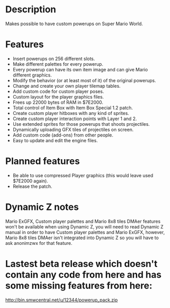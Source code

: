 # Description
Makes possible to have custom powerups on Super Mario World.

# Features
- Insert powerups on 256 different slots.
- Make different palettes for every powerup.
- Every powerup can have its own item image and can give Mario different graphics.
- Modify the behavior (or at least most of it) of the original powerups.
- Change and create your own player tilemap tables.
- Add custom code for custom player poses.
- Custom layout for the player graphics files.
- Frees up 22000 bytes of RAM in $7E2000.
- Total control of Item Box with Item Box Special 1.2 patch.
- Create custom player hitboxes with any kind of sprites.
- Create custom player interaction points with Layer 1 and 2.
- Use extended sprites for those powerups that shoots projectiles.
- Dynamically uploading GFX tiles of projectiles on screen.
- Add custom code (add-ons) from other people.
- Easy to update and edit the engine files.

# Planned features
- Be able to use compressed Player graphics (this would leave used $7E2000 again).
- Release the patch.

# Dynamic Z notes
Mario ExGFX, Custom player palettes and Mario 8x8 tiles DMAer features won't be available when using Dynamic Z, you will need to read Dynamic Z manual in order to have Custom player palettes and Mario ExGFX, however, Mario 8x8 tiles DMAer isn't integrated into Dynamic Z so you will have to ask anonimzwx for that feature.

# Lastest beta release which doesn't contain any code from here and has some missing features from here:
http://bin.smwcentral.net/u/12344/powerup_pack.zip
